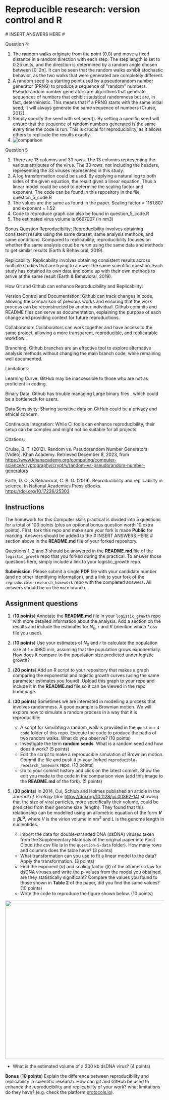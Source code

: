 # Reproducible research: version control and R

\# INSERT ANSWERS HERE #

Question 4:

1. The random walks originate from the point (0,0) and move a fixed distance in a random direction with each step. The step length is set to 0.25 units, and the direction is determined by a random angle chosen between [0, 2π]. It can be seen that the random walks exhibit stochastic behavior, as the two walks that were generated are completely different.
2. A random seed is a starting point used by a pseudorandom number generator (PRNG) to produce a sequence of "random" numbers. Pseudorandom number generators are algorithms that generate sequences of numbers that exhibit statistical randomness but are, in fact, deterministic. This means that if a PRNG starts with the same initial seed, it will always generate the same sequence of numbers (Cruise, 2012).
3. Simply specify the seed with set.seed(). By setting a specific seed will ensure that the sequence of random numbers generated is the same every time the code is run. This is crucial for reproducibility, as it allows others to replicate the results exactly.
4. ![comparison](https://github.com/NolanLiu01/reproducible-research_homework/assets/150164339/e7294764-e96b-404b-be55-91a53dca249d)

Question 5

1. There are 13 columns and 33 rows. The 13 columns representing the various attributes of the virus. The 33 rows, not including the headers, representing the 33 viruses represented in this study.
2. A log transformation could be used. By applying a natural log to both sides of the given equation, the result gives a linear equation. Thus a linear model could be used to determine the scaling factor and exponent. The code can be found in this repository in the file question_5_code.R
3. The values are the same as found in the paper. Scaling factor = 1181.807 and exponent = 1.52
4. Code to reproduce graph can also be found in question_5_code.R
5. The estimated virus volume is 6697007 (in nm3)

Bonus Question 
Reproducibility:
Reproducibility involves obtaining consistent results using the same dataset, same analysis methods, and same conditions. Compared to replicability, reproducibility focuses on whether the same analysis coud be rerun using the same data and methods to get similar results (Earth & Behavioral, 2019).

Replicability:
Replicability involves obtaining consistent results across multiple studies that are trying to answer the same scientific question. Each study has obtained its own data and come up with their own methods to arrive at the same result (Earth & Behavioral, 2019). 

How Git and Github can enhance Reproducibility and Replicability:

Version Control and Documentation:
Github can track changes in code, allowing the comparison of previous works and ensuring that the work process can be reconstructed by another individual. Github commits and README files can serve as documentation, explaining the purpose of each change and providing context for future reproductions.

Collaboration:
Collaborators can work together and have access to the same project, allowing a more transparent, reproducible, and replicatable workflow.

Branching:
Github branches are an effective tool to explore alternative analysis methods without changing the main branch code, while remaining well documented. 

Limitations:

Learning Curve:
GitHub may be inaccessible to those who are not as proficient in coding. 

Binary Data:
Github has trouble managing Large binary files , which could be a bottleneck for users.

Data Sensitivity:
Sharing sensitive data on GitHub could be a privacy and ethical concern.

Continuous Integration:
While CI tools can enhance reproducibility, their setup can be complex and might not be suitable for all projects.

Citations:

Cruise, B. T. (2012). Random vs. Pseudorandom Number Generators [Video]. Khan Academy. Retrieved December 8, 2023, from https://www.khanacademy.org/computing/computer-science/cryptography/crypt/v/random-vs-pseudorandom-number-generators

Earth, D. O., & Behavioral, C. B. O. (2019). Reproducibility and replicability in science. In National Academies Press eBooks. https://doi.org/10.17226/25303

## Instructions

The homework for this Computer skills practical is divided into 5 questions for a total of 100 points (plus an optional bonus question worth 10 extra points). First, fork this repo and make sure your fork is made **Public** for marking. Answers should be added to the # INSERT ANSWERS HERE # section above in the **README.md** file of your forked repository.

Questions 1, 2 and 3 should be answered in the **README.md** file of the `logistic_growth` repo that you forked during the practical. To answer those questions here, simply include a link to your logistic_growth repo.

**Submission**: Please submit a single **PDF** file with your candidate number (and no other identifying information), and a link to your fork of the `reproducible-research_homework` repo with the completed answers. All answers should be on the `main` branch.

## Assignment questions 

1) (**10 points**) Annotate the **README.md** file in your `logistic_growth` repo with more detailed information about the analysis. Add a section on the results and include the estimates for $N_0$, $r$ and $K$ (mention which *.csv file you used).
   
2) (**10 points**) Use your estimates of $N_0$ and $r$ to calculate the population size at $t$ = 4980 min, assuming that the population grows exponentially. How does it compare to the population size predicted under logistic growth? 

3) (**20 points**) Add an R script to your repository that makes a graph comparing the exponential and logistic growth curves (using the same parameter estimates you found). Upload this graph to your repo and include it in the **README.md** file so it can be viewed in the repo homepage.
   
4) (**30 points**) Sometimes we are interested in modelling a process that involves randomness. A good example is Brownian motion. We will explore how to simulate a random process in a way that it is reproducible:

   - A script for simulating a random_walk is provided in the `question-4-code` folder of this repo. Execute the code to produce the paths of two random walks. What do you observe? (10 points)
   - Investigate the term **random seeds**. What is a random seed and how does it work? (5 points)
   - Edit the script to make a reproducible simulation of Brownian motion. Commit the file and push it to your forked `reproducible-research_homework` repo. (10 points)
   - Go to your commit history and click on the latest commit. Show the edit you made to the code in the comparison view (add this image to the **README.md** of the fork). (5 points)

5) (**30 points**) In 2014, Cui, Schlub and Holmes published an article in the *Journal of Virology* (doi: https://doi.org/10.1128/jvi.00362-14) showing that the size of viral particles, more specifically their volume, could be predicted from their genome size (length). They found that this relationship can be modelled using an allometric equation of the form **$`V = \beta L^{\alpha}`$**, where $`V`$ is the virion volume in nm<sup>3</sup> and $`L`$ is the genome length in nucleotides.

   - Import the data for double-stranded DNA (dsDNA) viruses taken from the Supplementary Materials of the original paper into Posit Cloud (the csv file is in the `question-5-data` folder). How many rows and columns does the table have? (3 points)
   - What transformation can you use to fit a linear model to the data? Apply the transformation. (3 points)
   - Find the exponent ($\alpha$) and scaling factor ($\beta$) of the allometric law for dsDNA viruses and write the p-values from the model you obtained, are they statistically significant? Compare the values you found to those shown in **Table 2** of the paper, did you find the same values? (10 points)
   - Write the code to reproduce the figure shown below. (10 points)

  <p align="center">
     <img src="https://github.com/josegabrielnb/reproducible-research_homework/blob/main/question-5-data/allometric_scaling.png" width="600" height="500">
  </p>

  - What is the estimated volume of a 300 kb dsDNA virus? (4 points)

**Bonus** (**10 points**) Explain the difference between reproducibility and replicability in scientific research. How can git and GitHub be used to enhance the reproducibility and replicability of your work? what limitations do they have? (e.g. check the platform [protocols.io](https://www.protocols.io/)).
